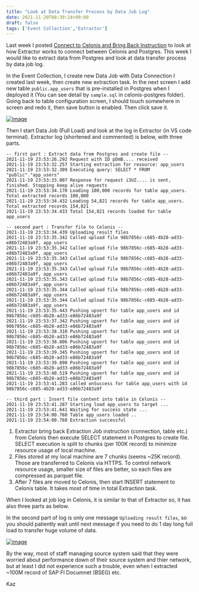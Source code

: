 ```yaml
---
title: "Look at Data Transfer Process by Data Job Log"
date: 2021-11-20T08:39:24+09:00
draft: false
tags: ['Event Collection','Extractor']
---
```


Last week I posted [Connect to Celonis and Bring Back Instruction](../2021-11-13-connect-to-celonis-and-bring-back-instruction) to look at how Extractor works to connect between Celonis and Postgres. This week I would like to extract data from Postgres and look at data transfer process by data job log.

In the Event Collection, I create new Data Job with Data Connection I created last week, then create new extraction task. In the next screen I add new table `public.app_users` that is pre-installed in Postgres when I deployed it (You can see detail by `sample.sql` in celonis-postgres folder). Going back to table configuration screen, I should touch somewhere in screen and redo it, then save button is enabled. Then click save it.

[![image](https://user-images.githubusercontent.com/67397583/142714726-6d35f478-a2d8-4c5f-8004-07b33dabbafa.png)](https://user-images.githubusercontent.com/67397583/142714726-6d35f478-a2d8-4c5f-8004-07b33dabbafa.png)


Then I start Data Job (Full Load) and look at the log in Extractor (in VS code terminal). Extractor log (shortened and commented) is below, with three parts.

```
-- first part : Extract data from Postgres and create file --
2021-11-19 23:53:26.292 Request with ID pDmB.... received  
2021-11-19 23:53:32.257 Starting extraction for resource: app_users  
2021-11-19 23:53:32.309 Executing query: SELECT * FROM "public"."app_users"  
2021-11-19 23:53:33.007 Response for request i3UZ.... is sent, finished. Stopping keep alive requests  
2021-11-19 23:53:34.170 Loading 100,000 records for table app_users. Total extracted records 100,000  
2021-11-19 23:53:34.432 Loading 54,821 records for table app_users. Total extracted records 154,821  
2021-11-19 23:53:34.433 Total 154,821 records loaded for table app_users  

-- second part : Transfer file to Celonis --
2021-11-19 23:53:34.439 Uploading result files  
2021-11-19 23:53:35.342 Called upload file 98b7856c-c685-4b28-ad33-e86b72483a9f, app_users  
2021-11-19 23:53:35.342 Called upload file 98b7856c-c685-4b28-ad33-e86b72483a9f, app_users  
2021-11-19 23:53:35.343 Called upload file 98b7856c-c685-4b28-ad33-e86b72483a9f, app_users  
2021-11-19 23:53:35.343 Called upload file 98b7856c-c685-4b28-ad33-e86b72483a9f, app_users  
2021-11-19 23:53:35.343 Called upload file 98b7856c-c685-4b28-ad33-e86b72483a9f, app_users  
2021-11-19 23:53:35.344 Called upload file 98b7856c-c685-4b28-ad33-e86b72483a9f, app_users  
2021-11-19 23:53:35.344 Called upload file 98b7856c-c685-4b28-ad33-e86b72483a9f, app_users  
2021-11-19 23:53:35.443 Pushing upsert for table app_users and id 98b7856c-c685-4b28-ad33-e86b72483a9f  
2021-11-19 23:53:37.342 Pushing upsert for table app_users and id 98b7856c-c685-4b28-ad33-e86b72483a9f  
2021-11-19 23:53:38.310 Pushing upsert for table app_users and id 98b7856c-c685-4b28-ad33-e86b72483a9f  
2021-11-19 23:53:38.806 Pushing upsert for table app_users and id 98b7856c-c685-4b28-ad33-e86b72483a9f  
2021-11-19 23:53:39.345 Pushing upsert for table app_users and id 98b7856c-c685-4b28-ad33-e86b72483a9f  
2021-11-19 23:53:39.890 Pushing upsert for table app_users and id 98b7856c-c685-4b28-ad33-e86b72483a9f  
2021-11-19 23:53:40.519 Pushing upsert for table app_users and id 98b7856c-c685-4b28-ad33-e86b72483a9f  
2021-11-19 23:53:41.283 called onSuccess for table app_users with id 98b7856c-c685-4b28-ad33-e86b72483a9f  

-- third part : Insert file content into table in Celonis --
2021-11-19 23:53:41.287 Starting load app_users to target ...  
2021-11-19 23:53:41.641 Waiting for success state ...  
2021-11-19 23:54:00.760 Table app_users loaded ..  
2021-11-19 23:54:00.760 Extraction successful  
```

1. Extractor bring back Extraction Job instruction (connection, table etc.) from Celonis then execute SELECT statement in Postgres to create file. SELECT execution is split to chunks (per 100K record) to minimize resource usage of local machine. 
1. Files stored at my local machine are 7 chunks (seems ~25K record). Those are transferred to Celonis via HTTPS. To control network resource usage, smaller size of files are better, so each files are compressed as parquet file.
1. After 7 files are moved to Celonis, then start INSERT statement to Celonis table. It takes most of time in total Extraction task.

When I looked at job log in Celonis, it is similar to that of Extractor so, it has also three parts as below.

In the second part of log is only one message `Uploading result files`, so you should patiently wait until next message if you need to do 1 day long full load to transfer huge volume of data.

[![image](https://user-images.githubusercontent.com/67397583/142714091-f1e3a6c6-5c99-4bb2-97a0-7220f24c931e.png)](https://user-images.githubusercontent.com/67397583/142714091-f1e3a6c6-5c99-4bb2-97a0-7220f24c931e.png)

By the way, most of staff managing source system said that they were worried about performance down of their source system and thier network, but at least I did not experience such a trouble, even when I extracted ~100M record of SAP FI Documnet (BSEG) etc. 

Kaz 
